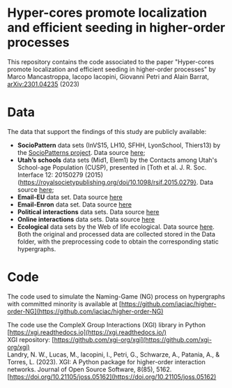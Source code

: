 # Hyper-cores promote localization and efficient seeding in higher-order processes
This repository contains the code associated to the paper "Hyper-cores promote localization and efficient seeding in higher-order processes" by Marco Mancastroppa, Iacopo Iacopini, Giovanni Petri and Alain Barrat, [arXiv:2301.04235](https://arxiv.org/abs/2301.04235) (2023)
# Data
The data that support the findings of this study are publicly available:
* **SocioPattern** data sets (InVS15, LH10, SFHH, LyonSchool, Thiers13) by the [SocioPatterns project](http://www.sociopatterns.org/). Data source [here](http://www.sociopatterns.org/datasets/);
* **Utah’s schools** data sets (Mid1, Elem1) by the Contacts among Utah's School-age Population (CUSP), presented in [Toth et al. J. R. Soc. Interface 12: 20150279 (2015)(https://royalsocietypublishing.org/doi/10.1098/rsif.2015.0279}. Data source [here](https://royalsocietypublishing.org/doi/suppl/10.1098/rsif.2015.0279);
* **Email-EU** data set. Data source [here](https://www.cs.cornell.edu/~arb/data/)
* **Email-Enron** data set. Data source [here](https://www.cs.cornell.edu/~arb/data/)
* **Political interactions** data sets. Data source [here](https://www.cs.cornell.edu/~arb/data/)
* **Online interactions** data sets. Data source [here](https://www.cs.cornell.edu/~arb/data/)
* **Ecological** data sets by the Web of life ecological. Data source [here](https://www.web-of-life.es).  
Both the original and processed data are collected stored in the Data folder, with the preprocessing code to obtain the corresponding static hypergraphs.
# Code

The code used to simulate the Naming-Game (NG) process on hypergraphs with committed minority is available at [https://github.com/iaciac/higher-order-NG](https://github.com/iaciac/higher-order-NG)

The code use the CompleX Group Interactions (XGI) library in Python [https://xgi.readthedocs.io](https://xgi.readthedocs.io/)  
XGI repository: [https://github.com/xgi-org/xgi](https://github.com/xgi-org/xgi)  
Landry, N. W., Lucas, M., Iacopini, I., Petri, G., Schwarze, A., Patania, A., & Torres, L. (2023). XGI: A Python package for higher-order interaction networks. Journal of Open Source Software, 8(85), 5162. [https://doi.org/10.21105/joss.05162](https://doi.org/10.21105/joss.05162)
